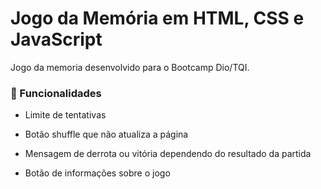 <h1>Jogo da Memória em HTML, CSS e JavaScript</h1>

Jogo da memoria desenvolvido para o Bootcamp Dio/TQI. 

### :hammer: Funcionalidades
- Limite de tentativas

- Botão shuffle que não atualiza a página 

- Mensagem de derrota ou vitória dependendo do resultado da partida

- Botão de informações sobre o jogo

  
  
  

